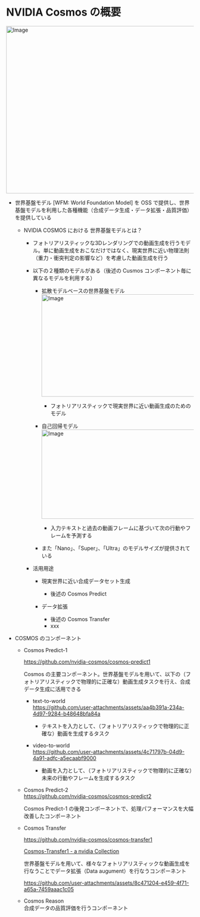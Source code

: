 # NVIDIA Cosmos の概要

<img width="1000" height="448" alt="Image" src="https://github.com/user-attachments/assets/7e73bbc7-14af-4600-839d-da2438b562bd" />

- 世界基盤モデル [WFM: World Foundation Model] を OSS で提供し、世界基盤モデルを利用した各種機能（合成データ生成・データ拡張・品質評価）を提供している
    - NVIDIA COSMOS における 世界基盤モデルとは？
        - フォトリアリスティックな3Dレンダリングでの動画生成を行うモデル。単に動画生成をおこなだけではなく、現実世界に近い物理法則（重力・衝突判定の影響など）を考慮した動画生成を行う
        - 以下の２種類のモデルがある（後述の Cusmos コンポーネント毎に異なるモデルを利用する）

            - 拡散モデルベースの世界基盤モデル
                <img width="625" height="274" alt="Image" src="https://github.com/user-attachments/assets/bfbf50b0-48e8-4781-adc2-65155ac0fb71" />
                - フォトリアリスティックで現実世界に近い動画生成のためのモデル

            - 自己回帰モデル
                <img width="625" height="239" alt="Image" src="https://github.com/user-attachments/assets/d604c064-6da3-4740-8b14-69bc5d893b72" />
                
                - 入力テキストと過去の動画フレームに基づいて次の行動やフレームを予測する
            - また「Nano」、「Super」、「Ultra」のモデルサイズが提供されている

        - 活用用途
            - 現実世界に近い合成データセット生成
                - 後述の Cosmos Predict

            - データ拡張
                - 後述の Cosmos Transfer
                - xxx

- COSMOS のコンポーネント<br>

    - Cosmos Predict-1<br>

        https://github.com/nvidia-cosmos/cosmos-predict1

        Cosmos の主要コンポーネント。世界基盤モデルを用いて、以下の（フォトリアリスティックで物理的に正確な）動画生成タスクを行え、合成データ生成に活用できる

        - text-to-world<br>
            https://github.com/user-attachments/assets/aa4b391a-234a-4d97-9284-b48648bfa84a

            - テキストを入力として、（フォトリアリスティックで物理的に正確な）動画を生成するタスク

        - video-to-world<br>
            https://github.com/user-attachments/assets/4c71797b-04d9-4a91-adfc-a5ecaabf9000

            - 動画を入力として、（フォトリアリスティックで物理的に正確な）未来の行動やフレームを生成するタスク

    - Cosmos Predict-2<br>
        https://github.com/nvidia-cosmos/cosmos-predict2

        Cosmos Predict-1 の後発コンポーネントで、処理パフォーマンスを大幅改善したコンポーネント

    - Cosmos Transfer<br>

        https://github.com/nvidia-cosmos/cosmos-transfer1
        
        [Cosmos-Transfer1 - a nvidia Collection](https://huggingface.co/collections/nvidia/cosmos-transfer1-67c9d328196453be6e568d3e)

        世界基盤モデルを用いて、様々なフォトリアリスティックな動画生成を行なうことでデータ拡張（Data augument）を行なうコンポーネント

        https://github.com/user-attachments/assets/8c471204-e459-4f71-a65a-7459aaac1c05

    - Cosmos Reason<br>
        合成データの品質評価を行うコンポーネント
